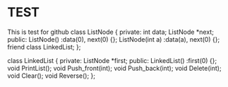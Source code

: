 # TEST
This is test for github
class ListNode {
private: 
	int data;
	ListNode *next;
public:
	ListNode() :data(0), next(0) {};
	ListNode(int a) :data(a), next(0) {};
	friend class LinkedList;
};

class LinkedList {
private:
	ListNode *first;
public:
	LinkedList() :first(0) {};
	void PrintList();
	void Push_front(int);
	void Push_back(int);
	void Delete(int);
	void Clear();
	void Reverse();
};
